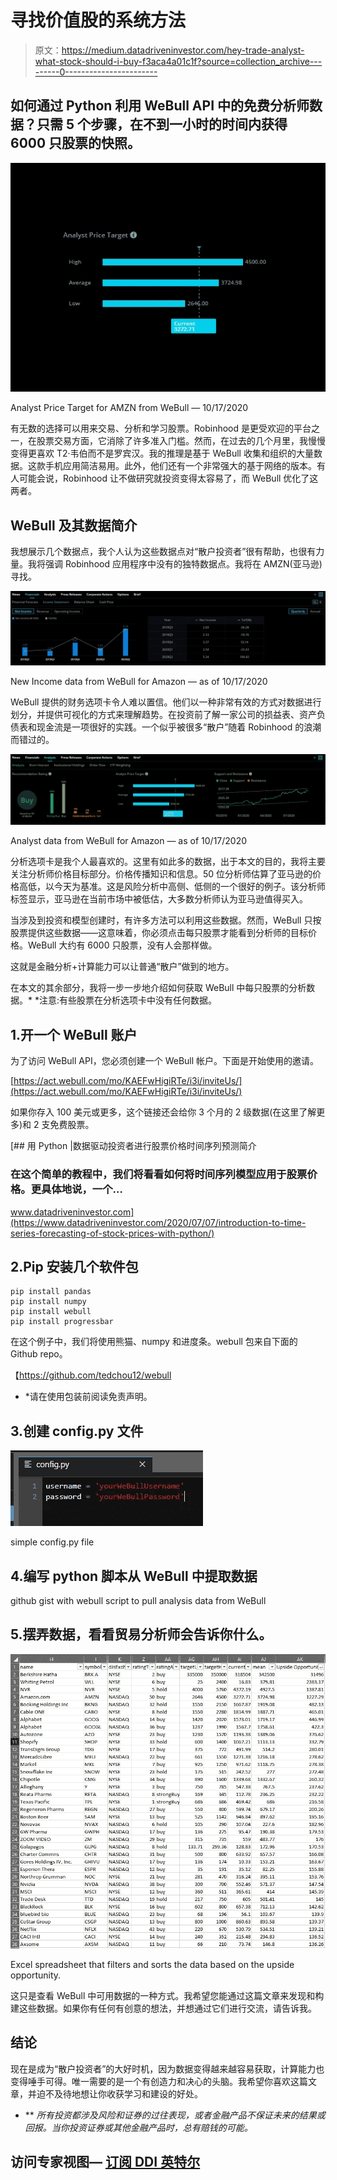 # 寻找价值股的系统方法

> 原文：<https://medium.datadriveninvestor.com/hey-trade-analyst-what-stock-should-i-buy-f3aca4a01c1f?source=collection_archive---------0----------------------->

## 如何通过 Python 利用 WeBull API 中的免费分析师数据？只需 5 个步骤，在不到一小时的时间内获得 6000 只股票的快照。

![](img/193133de63f1f85ba5059a96283a06b9.png)

Analyst Price Target for AMZN from WeBull — 10/17/2020

有无数的选择可以用来交易、分析和学习股票。Robinhood 是更受欢迎的平台之一，在股票交易方面，它消除了许多准入门槛。然而，在过去的几个月里，我慢慢变得更喜欢 T2·韦伯而不是罗宾汉。我的推理是基于 WeBull 收集和组织的大量数据。这款手机应用简洁易用。此外，他们还有一个非常强大的基于网络的版本。有人可能会说，Robinhood 让不做研究就投资变得太容易了，而 WeBull 优化了这两者。

## WeBull 及其数据简介

我想展示几个数据点，我个人认为这些数据点对“散户投资者”很有帮助，也很有力量。我将强调 Robinhood 应用程序中没有的独特数据点。我将在 AMZN(亚马逊)寻找。

![](img/26d8bc218611b3301755247444eef542.png)

New Income data from WeBull for Amazon — as of 10/17/2020

WeBull 提供的财务选项卡令人难以置信。他们以一种非常有效的方式对数据进行划分，并提供可视化的方式来理解趋势。在投资前了解一家公司的损益表、资产负债表和现金流是一项很好的实践。一个似乎被很多“散户”随着 Robinhood 的浪潮而错过的。

![](img/df18021bb667cfdb8d2eec64b747c709.png)

Analyst data from WeBull for Amazon — as of 10/17/2020

分析选项卡是我个人最喜欢的。这里有如此多的数据，出于本文的目的，我将主要关注分析师价格目标部分。价格传播知识和信息。50 位分析师估算了亚马逊的价格高低，以今天为基准。这是风险分析中高侧、低侧的一个很好的例子。该分析师标签显示，亚马逊在当前市场中被低估，大多数分析师认为亚马逊值得买入。

当涉及到投资和模型创建时，有许多方法可以利用这些数据。然而，WeBull 只按股票提供这些数据——这意味着，你必须点击每只股票才能看到分析师的目标价格。WeBull 大约有 6000 只股票，没有人会那样做。

这就是金融分析+计算能力可以让普通“散户”做到的地方。

在本文的其余部分，我将一步一步地介绍如何获取 WeBull 中每只股票的分析数据。* *注意:有些股票在分析选项卡中没有任何数据。

## 1.开一个 WeBull 账户

为了访问 WeBull API，您必须创建一个 WeBull 帐户。下面是开始使用的邀请。

[https://act.webull.com/mo/KAEFwHigiRTe/i3i/inviteUs/](https://act.webull.com/mo/KAEFwHigiRTe/i3i/inviteUs/)

如果你存入 100 美元或更多，这个链接还会给你 3 个月的 2 级数据(在这里了解更多)和 2 支免费股票。

[](https://www.datadriveninvestor.com/2020/07/07/introduction-to-time-series-forecasting-of-stock-prices-with-python/) [## 用 Python |数据驱动投资者进行股票价格时间序列预测简介

### 在这个简单的教程中，我们将看看如何将时间序列模型应用于股票价格。更具体地说，一个…

www.datadriveninvestor.com](https://www.datadriveninvestor.com/2020/07/07/introduction-to-time-series-forecasting-of-stock-prices-with-python/) 

## 2.Pip 安装几个软件包

```
pip install pandas
pip install numpy
pip install webull
pip install progressbar
```

在这个例子中，我们将使用熊猫、numpy 和进度条。webull 包来自下面的 Github repo。

【https://github.com/tedchou12/webull 

* *请在使用包装前阅读免责声明。

## 3.创建 config.py 文件

![](img/b80e9f0548d2d75fdb921f92f25297bc.png)

simple config.py file

## 4.编写 python 脚本从 WeBull 中提取数据

github gist with webull script to pull analysis data from WeBull

## 5.摆弄数据，看看贸易分析师会告诉你什么。

![](img/7431f6a0f40baa2110b617b5aceeba5d.png)

Excel spreadsheet that filters and sorts the data based on the upside opportunity.

这只是查看 WeBull 中可用数据的一种方式。我希望您能通过这篇文章来发现和构建这些数据。如果你有任何有创意的想法，并想通过它们进行交流，请告诉我。

## 结论

现在是成为“散户投资者”的大好时机，因为数据变得越来越容易获取，计算能力也变得唾手可得。唯一需要的是一个有创造力和决心的头脑。我希望你喜欢这篇文章，并迫不及待地想让你收获学习和建设的好处。

*   ** *所有投资都涉及风险和证券的过往表现，或者金融产品不保证未来的结果或回报。当你投资证券或其他金融产品时，总有赔钱的可能。*

## 访问专家视图— [订阅 DDI 英特尔](https://datadriveninvestor.com/ddi-intel)